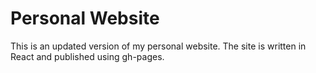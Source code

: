 # Personal Website

This is an updated version of my personal website. The site is written in React and published using gh-pages.

